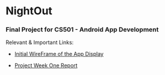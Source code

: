 # NightOut

### Final Project for CS501 - Android App Development

Relevant & Important Links:

* [Initial WireFrame of the App Display](https://drive.google.com/file/d/1AfzlsAYK2bMAZ6aPY8A-k9oWc3zL2EY2/view?usp=share_link)

* [Project Week One Report](https://docs.google.com/document/d/1locG9DIOsXOQu2iCovtDeobIpjhdohSXfHBDEHffUCE/edit?usp=sharing)
